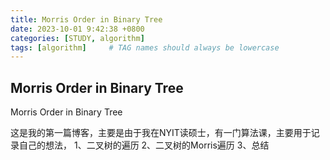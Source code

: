 ```yaml
---
title: Morris Order in Binary Tree
date: 2023-10-01 9:42:38 +0800
categories: [STUDY, algorithm]
tags: [algorithm]     # TAG names should always be lowercase
---
```


## Morris Order in Binary Tree

Morris Order in Binary Tree


这是我的第一篇博客，主要是由于我在NYIT读硕士，有一门算法课，主要用于记录自己的想法，
1、二叉树的遍历
2、二叉树的Morris遍历
3、总结
